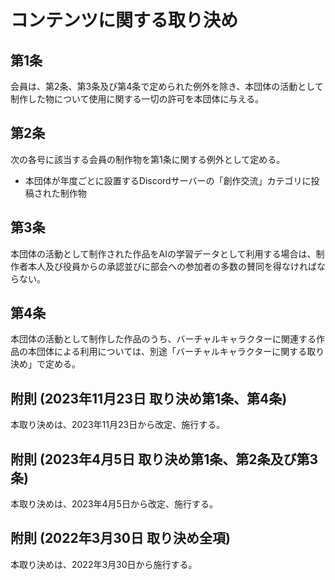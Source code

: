 # コンテンツに関する取り決め

## 第1条

会員は、第2条、第3条及び第4条で定められた例外を除き、本団体の活動として制作した物について使用に関する一切の許可を本団体に与える。

## 第2条

次の各号に該当する会員の制作物を第1条に関する例外として定める。

- 本団体が年度ごとに設置するDiscordサーバーの「創作交流」カテゴリに投稿された制作物

## 第3条

本団体の活動として制作された作品をAIの学習データとして利用する場合は、制作者本人及び役員からの承認並びに部会への参加者の多数の賛同を得なければならない。

## 第4条

本団体の活動として制作した作品のうち、バーチャルキャラクターに関連する作品の本団体による利用については、別途「バーチャルキャラクターに関する取り決め」で定める。

## 附則 (2023年11月23日 取り決め第1条、第4条)

本取り決めは、2023年11月23日から改定、施行する。

## 附則 (2023年4月5日 取り決め第1条、第2条及び第3条)

本取り決めは、2023年4月5日から改定、施行する。

## 附則 (2022年3月30日 取り決め全項)

本取り決めは、2022年3月30日から施行する。
